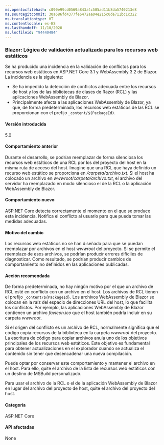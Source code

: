 ```yaml
---
ms.openlocfilehash: c090e99cd0569a843a4c505ad11b8da5740213e8
ms.sourcegitcommit: 30a686fd4377fe6472aa04e215c0de711bc1c322
ms.translationtype: HT
ms.contentlocale: es-ES
ms.lasthandoff: 11/10/2020
ms.locfileid: "94440484"
---
```

### <a name="blazor-updated-validation-logic-for-static-web-assets"></a>Blazor: Lógica de validación actualizada para los recursos web estáticos

Se ha producido una incidencia en la validación de conflictos para los recursos web estáticos en ASP.NET Core 3.1 y WebAssembly 3.2 de Blazor. La incidencia es la siguiente:

* Se ha impedido la detección de conflictos adecuada entre los recursos de host y los de las bibliotecas de clases de Razor (RCL) y las aplicaciones WebAssembly de Blazor.
* Principalmente afecta a las aplicaciones WebAssembly de Blazor, ya que, de forma predeterminada, los recursos web estáticos de las RCL se proporcionan con el prefijo `_content/$(PackageId)`.

#### <a name="version-introduced"></a>Versión introducida

5.0

#### <a name="old-behavior"></a>Comportamiento anterior

Durante el desarrollo, se podrían reemplazar de forma silenciosa los recursos web estáticos de una RCL por los del proyecto del host en la misma ruta de acceso del host. Imagine que una RCL que haya definido un recurso web estático se proporciona en */carpeta/archivo.txt*. Si el host ha colocado un archivo en *wwwroot/carpeta/archivo.txt*, el archivo del servidor ha reemplazado en modo silencioso el de la RCL o la aplicación WebAssembly de Blazor.

#### <a name="new-behavior"></a>Comportamiento nuevo

ASP.NET Core detecta correctamente el momento en el que se produce esta incidencia. Notifica el conflicto al usuario para que pueda tomar las medidas adecuadas.

#### <a name="reason-for-change"></a>Motivo del cambio

Los recursos web estáticos no se han diseñado para que se puedan reemplazar por archivos en el host *wwwroot* del proyecto. Si se permite el reemplazo de esos archivos, se podrían producir errores difíciles de diagnosticar. Como resultado, se podrían producir cambios de comportamiento no definidos en las aplicaciones publicadas.

#### <a name="recommended-action"></a>Acción recomendada

De forma predeterminada, no hay ningún motivo por el que un archivo de RCL esté en conflicto con un archivo en el host. Los archivos de RCL tienen el prefijo `_content/${PackageId}`. Los archivos WebAssembly de Blazor se colocan en la raíz del espacio de direcciones URL del host, lo que facilita los conflictos. Por ejemplo, las aplicaciones WebAssembly de Blazor contienen un archivo *favicon.ico* que el host también podría incluir en su carpeta *wwwroot*.

Si el origen del conflicto es un archivo de RCL, normalmente significa que el código copia recursos de la biblioteca en la carpeta *wwwroot* del proyecto. La escritura de código para copiar archivos anula uno de los objetivos principales de los recursos web estáticos. Este objetivo es fundamental para obtener actualizaciones en el explorador cuando se actualiza el contenido sin tener que desencadenar una nueva compilación.

Puede optar por conservar este comportamiento y mantener el archivo en el host. Para ello, quite el archivo de la lista de recursos web estáticos con un destino de MSBuild personalizado.

Para usar el archivo de la RCL o el de la aplicación WebAssembly de Blazor en lugar del archivo del proyecto de host, quite el archivo del proyecto del host.

#### <a name="category"></a>Categoría

ASP.NET Core

#### <a name="affected-apis"></a>API afectadas

None

<!--

#### Affected APIs

Not detectable via API analysis

-->
